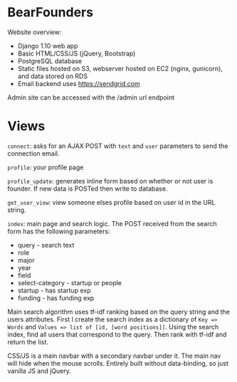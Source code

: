 # BearFounders

Website overview:

 * Django 1.10 web app
 * Basic HTML/CSS/JS (jQuery, Bootstrap) 
 * PostgreSQL database
 * Static files hosted on S3, webserver hosted on EC2 (nginx, gunicorn), and data stored on RDS
 * Email backend uses https://sendgrid.com


Admin site can be accessed with the /admin url endpoint

# Views

`connect`: asks for an AJAX POST with `text` and `user` parameters to send the connection email.

`profile`: your profile page

`profile_update`: generates inline form based on whether or not user is founder. If new data is POSTed then write to database. 

`get_user_view`: view someone elses profile based on user id in the URL string.

`index`: main page and search logic. The POST received from the search form has the following parameters:
     	
* query - search text
* role
* major 
* year
* field
* select-category - startup or people
* startup - has startup exp
* funding - has funding exp

Main search algorithm uses tf-idf ranking based on the query string and the users attributes. First I create the search index as a dictionary of `Key => Words` and `Values => list of [id, [word positions]]`. Using the search index, find all users that correspond to the query. Then rank with tf-idf and return the list. 

CSS/JS is a main navbar with a secondary navbar under it. The main nav will hide when the mouse scrolls. Entirely built without data-binding, so just vanilla JS and jQuery. 

